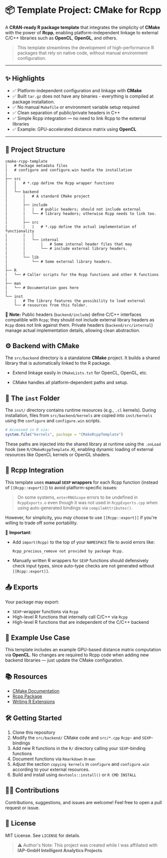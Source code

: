 # 📦 Template Project: CMake for Rcpp

A **CRAN-ready R package template** that integrates the simplicity of **CMake** with the power of **Rcpp**, enabling platform-independent linkage to external C/C++ libraries such as **OpenCL**, **OpenGL**, and others.

> This template streamlines the development of high-performance R packages that rely on native code, without manual environment configuration.

---

## ✨ Highlights

- ✅ Platform-independent configuration and linkage with **CMake**
- ✅ Built `tar.gz` does not have any binaries - everything is compiled at package installation.
- ✅ No manual `Makefile` or environment variable setup required
- ✅ Clean separation of public/private headers in C++
- ✅ Simple Rcpp integration — no need to link Rcpp to the external libraries
- ✅ Example: GPU-accelerated distance matrix using **OpenCL**

---

## 📁 Project Structure

```
cmake-rcpp-template
│	# Package metadata files
|	# configure and configure.win handle the installation
|
├──	src
│	│   # *.cpp define the Rcpp wrapper functions
│	│
│	└──	backend
│		│   # A standard CMake project
|		|
|		├──	include
│		|	|	# public headers; should not include external
|		|	└──	# library headers; otherwise Rcpp needs to link too.
|		|
|		├──	src
|		|	|	# *.cpp define the actual implementation of functionality
|		|	|
|		|	└──	internal
|		|		| 	# Some internal header files that may 
|		|		└──	# include external library headers.
|		|
|		└──	lib
|			└──	# Some external library headers.
|	
├──	R
|	└──	# Caller scripts for the Rcpp functions and other R functions
|
├──	man
|	└──	# Documentation goes here
|
└──	inst
	| 	# The library features the possibility to load external
	└──	# resources from this folder.
```

📝 **Note:** Public headers (`backend/include`) define C/C++ interfaces compatible with `Rcpp`; they should not include external library headers as `Rcpp` does not link against them. Private headers (`backend/src/internal`) manage actual implementation details, allowing clean abstraction.

## ⚙️ Backend with CMake
The `src/backend` directory is a standalone **CMake** project. It builds a shared library that is automatically linked to the R package.

* Extend linkage easily in `CMakeLists.txt` for OpenCL, OpenGL, etc.

* CMake handles all platform-dependent paths and setup.

## 📂 The `inst` Folder

The `inst/` directory contains runtime resources (e.g., `.cl` kernels). During installation, files from `src/backend/kernels` are copied into `inst/kernels` using the `configure` and `configure.win` scripts.

``````r
# Accessed in R via:
system.file("kernels", package = "CMakeRcppTemplate")
``````

These paths are injected into the shared library at runtime using the `.onLoad` hook (see `R/CMakeRcppTemplate.R`), enabling dynamic loading of external resources like OpenCL kernels or OpenGL shaders.

## 🔗 Rcpp Integration

This template uses **manual `SEXP` wrappers** for each Rcpp function (instead of `[[Rcpp::export]]`) to avoid platform-specific issues:

> On some systems, `enterRNGScope` errors to be undefined in `RcppExports.o` even though it was not used in `RcppExports.cpp` when using auto-generated bindings via `compileAttributes()`.

However, for simplicity, you *may* choose to use `[[Rcpp::export]]` if you're willing to trade off some portability.

📌 **Important**:

- Add `import(Rcpp)` to the top of your `NAMESPACE` file to avoid errors like:

  ```text
  Rcpp_precious_remove not provided by package Rcpp.
  ```

- Manually written R wrappers for `SEXP` functions should defensively check input types, since auto-type checks are not generated without `[[Rcpp::export]]`.

## 📤 Exports

Your package may export:

- `SEXP`-wrapper functions via `Rcpp`
- High-level R functions that internally call C/C++ via `Rcpp`
- High-level R functions that are independent of the C/C++ backend

## 🧪 Example Use Case

This template includes an example GPU-based distance matrix computation via **OpenCL**. No changes are required to Rcpp code when adding new backend libraries — just update the CMake configuration.

## 📚 Resources

- [CMake Documentation](https://cmake.org/documentation/)
- [Rcpp Package](https://cran.r-project.org/package=Rcpp)
- [Writing R Extensions](https://cran.r-project.org/doc/manuals/r-release/R-exts.html)

## 🛠️ Getting Started

1. Clone this repository
2. Modify the `src/backend/` CMake code and `src/*.cpp` `Rcpp`- and `SEXP`-bindings
3. Add new R functions in the `R/` directory calling your `SEXP`-binding functions
4. Document functions via `Rmarkdown` in `man`
5. Adjust the section `copying kernels` in `configure` and `configure.win` according to your external resources.
6. Build and install using `devtools::install()` or `R CMD INSTALL`

## 🧑‍💻 Contributions

Contributions, suggestions, and issues are welcome! Feel free to open a pull request or issue.

## 📄 License

MIT License. See `LICENSE` for details.

> ⚠️ Author's Note: This project was created while I was affiliated with **IAP-GmbH Intelligent Analytics Projects**.

